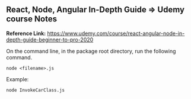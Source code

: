 ## React, Node, Angular In-Depth Guide => Udemy course Notes

**Reference Link:** https://www.udemy.com/course/react-angular-node-in-depth-guide-beginner-to-pro-2020

On the command line, in the package root directory, run the following command.
```
node <filename>.js
```
Example:
```
node InvokeCarClass.js
```
